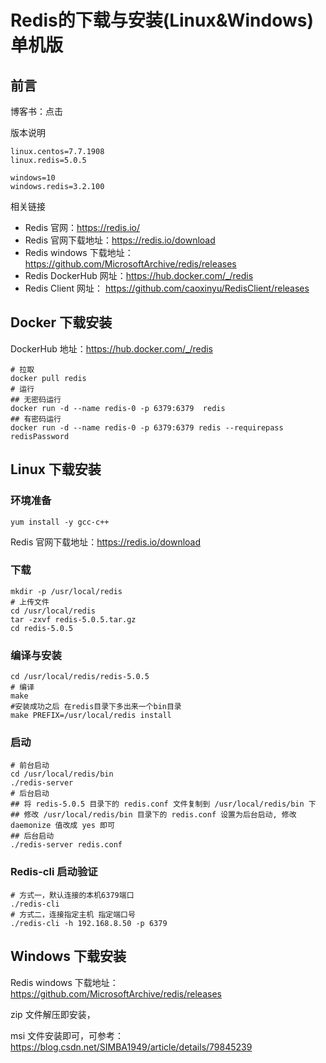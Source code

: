 # Redis的下载与安装(Linux&Windows)单机版

## 前言

博客书：点击

版本说明

```properties
linux.centos=7.7.1908
linux.redis=5.0.5

windows=10
windows.redis=3.2.100
```

相关链接

* Redis 官网：https://redis.io/
* Redis 官网下载地址：https://redis.io/download
* Redis windows 下载地址：https://github.com/MicrosoftArchive/redis/releases
* Redis DockerHub 网址：https://hub.docker.com/_/redis
* Redis Client 网址： https://github.com/caoxinyu/RedisClient/releases

## Docker 下载安装

DockerHub 地址：https://hub.docker.com/_/redis

```shell
# 拉取
docker pull redis
# 运行
## 无密码运行
docker run -d --name redis-0 -p 6379:6379  redis
## 有密码运行
docker run -d --name redis-0 -p 6379:6379 redis --requirepass redisPassword
```

## Linux 下载安装

### 环境准备

```shell
yum install -y gcc-c++
```

Redis 官网下载地址：https://redis.io/download

### 下载

```shell
mkdir -p /usr/local/redis
# 上传文件
cd /usr/local/redis
tar -zxvf redis-5.0.5.tar.gz
cd redis-5.0.5
```

### 编译与安装

```shell
cd /usr/local/redis/redis-5.0.5
# 编译
make
#安装成功之后 在redis目录下多出来一个bin目录
make PREFIX=/usr/local/redis install
```

### 启动

```shell
# 前台启动
cd /usr/local/redis/bin
./redis-server
# 后台启动
## 将 redis-5.0.5 目录下的 redis.conf 文件复制到 /usr/local/redis/bin 下
## 修改 /usr/local/redis/bin 目录下的 redis.conf 设置为后台启动, 修改 daemonize 值改成 yes 即可
## 后台启动
./redis-server redis.conf
```

### Redis-cli 启动验证

```shell
# 方式一，默认连接的本机6379端口
./redis-cli
# 方式二，连接指定主机 指定端口号
./redis-cli -h 192.168.8.50 -p 6379
```

## Windows 下载安装

Redis windows 下载地址：https://github.com/MicrosoftArchive/redis/releases

zip 文件解压即安装，

msi 文件安装即可，可参考：https://blog.csdn.net/SIMBA1949/article/details/79845239



